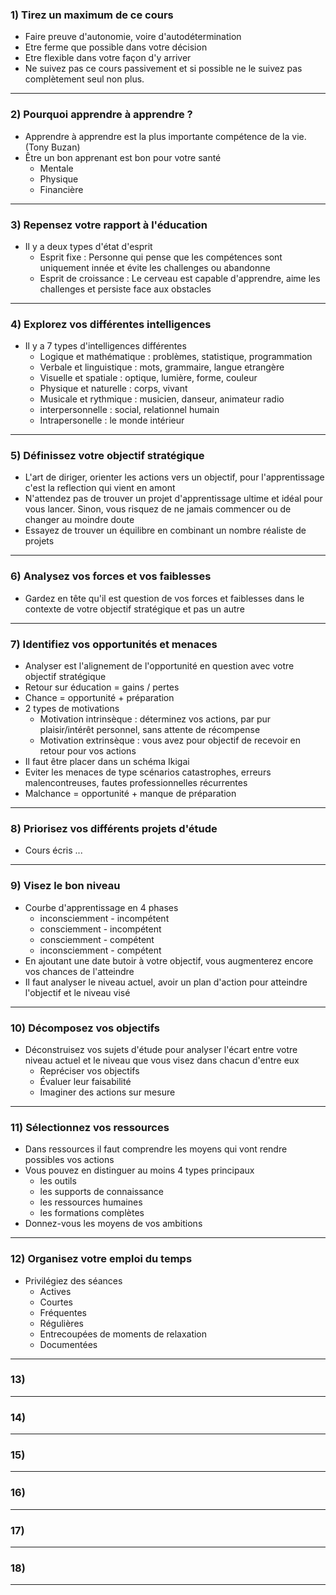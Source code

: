 ### 1) Tirez un maximum de ce cours
* Faire preuve d'autonomie, voire d'autodétermination
* Etre ferme que possible dans votre décision
* Etre flexible dans votre façon d'y arriver
* Ne suivez pas ce cours passivement et si possible ne le suivez pas complètement seul non plus.
***
### 2) Pourquoi apprendre à apprendre ?
* Apprendre à apprendre est la plus importante compétence de la vie. (Tony Buzan)
* Être un bon apprenant est bon pour votre santé
    * Mentale
    * Physique
    * Financière
***
### 3) Repensez votre rapport à l'éducation
* Il y a deux types d'état d'esprit
    * Esprit fixe : Personne qui pense que les compétences sont uniquement innée et évite les challenges ou abandonne
    * Esprit de croissance : Le cerveau est capable d'apprendre, aime les challenges et persiste face aux obstacles
***
### 4) Explorez vos différentes intelligences
* Il y a 7 types d'intelligences différentes
    * Logique et mathématique : problèmes, statistique, programmation
    * Verbale et linguistique : mots, grammaire, langue etrangère
    * Visuelle et spatiale : optique, lumière, forme, couleur
    * Physique et naturelle : corps, vivant
    * Musicale et rythmique : musicien, danseur, animateur radio
    * interpersonnelle : social, relationnel humain
    * Intrapersonelle : le monde intérieur
***
### 5) Définissez votre objectif stratégique
* L'art de diriger, orienter les actions vers un objectif, pour l'apprentissage c'est la reflection qui vient en amont
* N'attendez pas de trouver un projet d'apprentissage ultime et idéal pour vous lancer. Sinon, vous risquez de ne jamais commencer ou de changer au moindre doute
* Essayez de trouver un équilibre en combinant un nombre réaliste de projets
***
### 6) Analysez vos forces et vos faiblesses
* Gardez en tête qu'il est question de vos forces et faiblesses dans le contexte de votre objectif stratégique et pas un autre
***
### 7) Identifiez vos opportunités et menaces
* Analyser est l'alignement de l'opportunité en question avec votre objectif stratégique
* Retour sur éducation = gains / pertes
* Chance = opportunité + préparation  
* 2 types de motivations
  * Motivation intrinsèque : déterminez vos actions, par pur plaisir/intérêt personnel, sans attente de récompense  
  * Motivation extrinsèque : vous avez pour objectif de recevoir en retour pour vos actions
* Il faut être placer dans un schéma Ikigai
* Eviter les menaces de type scénarios catastrophes, erreurs malencontreuses, fautes professionnelles récurrentes
* Malchance = opportunité + manque de préparation
***
### 8) Priorisez vos différents projets d'étude
  * Cours écris ... 
***
### 9) Visez le bon niveau
* Courbe d'apprentissage en 4 phases
  * inconsciemment - incompétent  
  * consciemment - incompétent
  * consciemment - compétent
  * inconsciemment - compétent
* En ajoutant une date butoir à votre objectif, vous augmenterez encore vos chances de l'atteindre
* Il faut analyser le niveau actuel, avoir un plan d'action pour atteindre l'objectif et le niveau visé
***
### 10) Décomposez vos objectifs
* Déconstruisez vos sujets d'étude pour analyser l'écart entre votre niveau actuel et le niveau que vous visez dans chacun d'entre eux
  * Repréciser vos objectifs
  * Évaluer leur faisabilité 
  * Imaginer des actions sur mesure
***
### 11) Sélectionnez vos ressources
* Dans ressources il faut comprendre les moyens qui vont rendre possibles vos actions
* Vous pouvez en distinguer au moins 4 types principaux
  * les outils
  * les supports de connaissance
  * les ressources humaines
  * les formations complètes
* Donnez-vous les moyens de vos ambitions
***
### 12) Organisez votre emploi du temps
* Privilégiez des séances
  * Actives
  * Courtes
  * Fréquentes
  * Régulières
  * Entrecoupées de moments de relaxation
  * Documentées
***
### 13) 
***
### 14) 
***
### 15) 
***
### 16) 
***
### 17) 
***
### 18) 
***